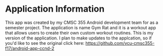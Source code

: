 # Application Information

This app was created by my CMSC 355 Android development team for as a semester project. The application is name Gym Rat and it is a workout app that allows users to create their own custom workout routines. This is my version of the application. I plan to make updates to the applcation, so if you'd like to see the original click here: https://github.com/vcu-cmsc355-f17/android-app-ccnd-2
